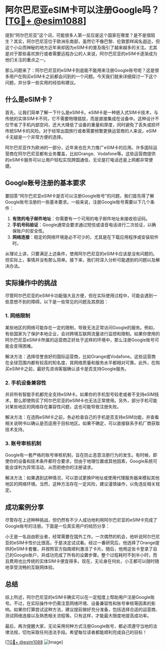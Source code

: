 # 阿尔巴尼亚eSIM卡可以注册Google吗？[[TG💪+ @esim1088](https://t.me/s/esim1088)]

提到“阿尔巴尼亚”这个词，可能很多人第一反应是这个国家在哪里？是不是很陌生？其实，阿尔巴尼亚位于欧洲东南部，虽然它不像巴黎、伦敦那样闻名遐迩，但这个小众而神秘的地方近年来却因为eSIM卡的普及吸引了越来越多的关注。尤其是对于那些喜欢旅行或者需要远程办公的人来说，阿尔巴尼亚的eSIM卡逐渐成为他们关注的重点之一。

那么问题来了：阿尔巴尼亚的eSIM卡到底能不能用来注册Google账号呢？这是很多用户在购买eSIM卡之前都会问到的一个问题。今天我们就来详细探讨一下这个问题，并分享一些实用的经验和建议。

## 什么是eSIM卡？

首先，让我们简单了解一下什么是eSIM卡。eSIM卡是一种嵌入式SIM卡技术，与传统的实体SIM卡不同，它不需要物理插拔，而是直接集成在设备中。这种设计不仅节省了手机内部空间，还大大降低了设备的重量和厚度，同时避免了丢失或损坏传统SIM卡的风险。对于经常出国旅行或者需要频繁更换运营商的人来说，eSIM卡无疑是一个非常方便的选择。

阿尔巴尼亚作为欧洲的一部分，近年来也在大力推广eSIM卡的应用。许多国际运营商在阿尔巴尼亚都有业务覆盖，比如Orange、Vodafone等。这些运营商提供的eSIM卡服务可以让用户轻松实现跨国通信，无论是打电话还是上网都非常便捷。

## Google账号注册的基本要求

要回答“阿尔巴尼亚eSIM卡是否可以注册Google账号”的问题，我们首先得了解Google账号注册的一些基本要求。一般来说，注册Google账号需要以下几个条件：

1. **有效的电子邮件地址**：你需要有一个可用的电子邮件地址来接收验证码。
2. **手机号码验证**：Google通常会要求通过短信或语音电话进行二次验证，以确保账户的安全性。
3. **网络连接**：稳定的网络环境是必不可少的，尤其是在下载应用程序或安装软件时。

从理论上讲，只要满足上述条件，使用阿尔巴尼亚的eSIM卡应该是没有问题的。但实际上，事情并没有那么简单。接下来，我们将深入分析可能遇到的问题以及解决办法。

## 实际操作中的挑战

尽管阿尔巴尼亚的eSIM卡功能强大且方便，但在实际使用过程中，可能会遇到一些意想不到的障碍。以下是一些常见的问题及其原因：

### 1. 网络限制

某些地区的网络可能存在一定的限制，导致无法正常访问Google的服务。例如，有些国家为了保护本地企业，会对跨境互联网流量进行监控和限制。如果你使用的阿尔巴尼亚eSIM卡所属的运营商正好处于这样的环境中，那么注册Google账号可能会变得困难。

解决方法：选择信誉良好的国际运营商，比如Orange或Vodafone。这些运营商在全球范围内都有较高的知名度，其网络质量和服务水平都相对可靠。此外，在购买eSIM卡之前，最好先咨询客服确认该卡是否支持Google服务。

### 2. 手机设备兼容性

并非所有智能手机都完全支持eSIM卡。如果你的手机型号较老或者不支持eSIM技术，那么即使购买了阿尔巴尼亚的eSIM卡也无法正常使用。另外，部分手机可能对某些地区的网络存在兼容性问题，这也可能导致注册失败。

解决方法：在选购eSIM卡之前，务必检查自己的手机是否支持eSIM功能，并查看相关说明书以确认是否适用于目标地区。如果不确定，可以直接联系手机厂商获取技术支持。

### 3. 账号审核机制

Google有一套严格的账号审核机制，旨在防止恶意注册行为的发生。有时候，即使你的设备和技术条件都符合要求，但由于地理位置或其他因素，Google系统可能会误判为异常活动，从而拒绝你的注册请求。

解决方法：如果遇到这种情况，可以尝试更换IP地址或使用代理服务器来模拟其他地区的网络环境。当然，这种方法存在一定风险，建议谨慎操作，以免违反相关规定。

## 成功案例分享

尽管存在上述种种挑战，但仍然有不少人成功地利用阿尔巴尼亚的eSIM卡完成了Google账号的注册。下面是一位真实用户的经历分享：

小王是一名自由职业者，经常需要在国外工作。一次偶然的机会，他听说阿尔巴尼亚的eSIM卡性价比很高，于是决定试试看。经过一番研究后，他选择了Orange提供的eSIM卡套餐，并按照官方指南顺利激活了卡片。随后，他用这张卡登录了自己的Google账户，并成功完成了所有的设置步骤。整个过程耗时不到半小时，而且费用也比传统的实体SIM卡便宜得多。现在，无论身在何处，小王都可以随时随地享受流畅的互联网体验。

## 总结

综上所述，阿尔巴尼亚的eSIM卡确实可以在一定程度上帮助用户注册Google账号。不过，在实际操作中仍需注意网络环境、设备兼容性和账号审核等因素的影响。如果你打算尝试这种方法，建议提前做好充分准备，包括选择合适的运营商、测试网络连接以及熟悉相关流程等。只有这样，才能最大限度地提高成功率。

最后，再次提醒大家，无论采用何种方式注册Google账号，都必须遵守当地的法律法规，切勿采取任何违法手段。希望每位读者都能顺利完成自己的目标！

[[TG💪+ @esim1088](https://t.me/s/esim1088) ![Image](https://i.postimg.cc/4NQfJmqS/Snipaste-2025-05-13-00-14-12.png)]
